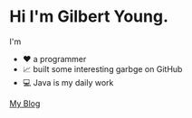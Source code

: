 # Hi I'm Gilbert Young.
I'm
 - ❤️ a programmer
 - 📈 built some interesting garbge on GitHub
 - 💻 Java is my daily work

[My Blog](https://blog.csdn.net/oampamp1)
